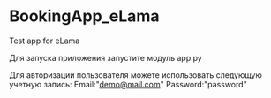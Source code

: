 # BookingApp_eLama
Test app for eLama

Для запуска приложения запустите модуль app.py

Для авторизации пользователя можете использовать следующую учетную запись: Email:"demo@mail.com" Password:"password"
